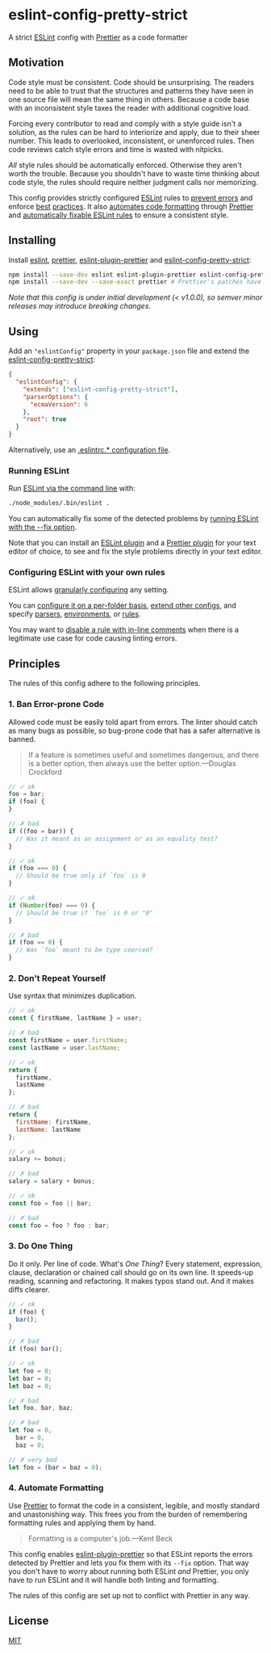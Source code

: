 # eslint-config-pretty-strict

A strict [ESLint](https://eslint.org) config with [Prettier](https://prettier.io/) as a code formatter

## Motivation

Code style must be consistent. Code should be unsurprising. The readers need to be able to trust that the structures and patterns they have seen in one source file will mean the same thing in others. Because a code base with an inconsistent style taxes the reader with additional cognitive load.

Forcing every contributor to read and comply with a style guide isn't a solution, as the rules can be hard to interiorize and apply, due to their sheer number. This leads to overlooked, inconsistent, or unenforced rules. Then code reviews catch style errors and time is wasted with nitpicks.

_All_ style rules should be automatically enforced. Otherwise they aren't worth the trouble. Because you shouldn't have to waste time thinking about code style, the rules should require neither judgment calls nor memorizing.

This config provides strictly configured [ESLint](https://eslint.org/docs/about/) rules to [prevent errors](#1-ban-error-prone-code) and enforce [best](#2-dont-repeat-yourself) [practices](#3-do-one-thing). It also [automates code formatting](#4-automate-formatting) through [Prettier](https://prettier.io/docs/en/index.html) and [automatically fixable ESLint rules](https://eslint.org/docs/user-guide/command-line-interface#--fix) to ensure a consistent style.

## Installing

Install [eslint](https://github.com/eslint/eslint), [prettier](https://github.com/prettier/prettier), [eslint-plugin-prettier](https://github.com/prettier/eslint-plugin-prettier) and [eslint-config-pretty-strict](./README.md):

```bash
npm install --save-dev eslint eslint-plugin-prettier eslint-config-pretty-strict
npm install --save-dev --save-exact prettier # Prettier's patches have breaking changes
```

_Note that this config is under initial development (< v1.0.0), so semver minor releases may introduce breaking changes_.

## Using

Add an `"eslintConfig"` property in your `package.json` file and extend the [eslint-config-pretty-strict](./index.js):

```json
{
  "eslintConfig": {
    "extends": ["eslint-config-pretty-strict"],
    "parserOptions": {
      "ecmaVersion": 6
    },
    "root": true
  }
}
```

Alternatively, use an [.eslintrc.\* configuration file](https://eslint.org/docs/user-guide/configuring#using-configuration-files).

### Running ESLint

Run [ESLint via the command line](https://eslint.org/docs/user-guide/command-line-interface) with:

```bash
./node_modules/.bin/eslint .
```

You can automatically fix some of the detected problems by [running ESLint with the --fix option](https://eslint.org/docs/user-guide/command-line-interface#options).

Note that you can install an [ESLint plugin](https://eslint.org/docs/user-guide/integrations#editors) and a [Prettier plugin](https://prettier.io/docs/en/editors.html) for your text editor of choice, to see and fix the style problems directly in your text editor.

### Configuring ESLint with your own rules

ESLint allows [granularly configuring](https://eslint.org/docs/user-guide/configuring) any setting.

You can [configure it on a per-folder basis](https://eslint.org/docs/user-guide/configuring#configuration-cascading-and-hierarchy), [extend other configs](https://eslint.org/docs/user-guide/configuring#extending-configuration-files), and specify [parsers](https://eslint.org/docs/user-guide/configuring#specifying-parser-options), [environments](https://eslint.org/docs/user-guide/configuring#specifying-environments), or [rules](https://eslint.org/docs/user-guide/configuring#configuring-rules).

You may want to [disable a rule with in-line comments](https://eslint.org/docs/user-guide/configuring#disabling-rules-with-inline-comments) when there is a legitimate use case for code causing linting errors.

## Principles

The rules of this config adhere to the following principles.

### 1. Ban Error-prone Code

Allowed code must be easily told apart from errors. The linter should catch as many bugs as possible, so bug-prone code that has a safer alternative is banned.

> If a feature is sometimes useful and sometimes dangerous, and there is a better option, then always use the better option.—Douglas Crockford

```js
// ✓ ok
foo = bar;
if (foo) {
}

// ✗ bad
if ((foo = bar)) {
  // Was it meant as an assignment or as an equality test?
}
```

```js
// ✓ ok
if (foo === 0) {
  // Should be true only if `foo` is 0
}

// ✓ ok
if (Number(foo) === 0) {
  // Should be true if `foo` is 0 or "0"
}

// ✗ bad
if (foo == 0) {
  // Was `foo` meant to be type coerced?
}
```

### 2. Don't Repeat Yourself

Use syntax that minimizes duplication.

```js
// ✓ ok
const { firstName, lastName } = user;

// ✗ bad
const firstName = user.firstName;
const lastName = user.lastName;
```

```js
// ✓ ok
return {
  firstName,
  lastName
};

// ✗ bad
return {
  firstName: firstName,
  lastName: lastName
};
```

```js
// ✓ ok
salary += bonus;

// ✗ bad
salary = salary + bonus;
```

```js
// ✓ ok
const foo = foo || bar;

// ✗ bad
const foo = foo ? foo : bar;
```

### 3. Do One Thing

Do it only. Per line of code. What's _One Thing_? Every statement, expression, clause, declaration or chained call should go on its own line. It speeds-up reading, scanning and refactoring. It makes typos stand out. And it makes diffs clearer.

```js
// ✓ ok
if (foo) {
  bar();
}

// ✗ bad
if (foo) bar();
```

```js
// ✓ ok
let foo = 0;
let bar = 0;
let baz = 0;

// ✗ bad
let foo, bar, baz;

// ✗ bad
let foo = 0,
  bar = 0,
  baz = 0;

// ✗ very bad
let foo = (bar = baz = 0);
```

### 4. Automate Formatting

Use [Prettier](https://prettier.io/) to format the code in a consistent, legible, and mostly standard and unastonishing way. This frees you from the burden of remembering formatting rules and applying them by hand.

> Formatting is a computer's job.—Kent Beck

This config enables [eslint-plugin-prettier](https://github.com/prettier/eslint-plugin-prettier) so that ESLint reports the errors detected by Prettier and lets you fix them with its `--fix` option. That way you don't have to worry about running both ESLint _and_ Prettier, you only have to run ESLint and it will handle both linting and formatting.

The rules of this config are set up not to conflict with Prettier in any way.

## License

[MIT](./LICENSE)
